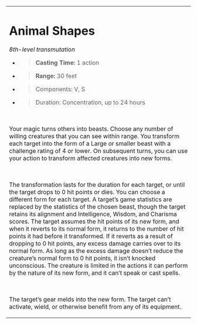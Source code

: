 
<table><tbody><tr class="odd"><td><h1 id="animal-shapes"><strong>Animal Shapes</strong></h1><p><em>8th-level transmutation</em></p><ul><li><blockquote><p><strong>Casting Time:</strong> 1 action</p></blockquote></li><li><blockquote><p><strong>Range:</strong> 30 feet</p></blockquote></li><li><blockquote><p>Components: V, S</p></blockquote></li><li><blockquote><p>Duration: Concentration, up to 24 hours</p></blockquote></li></ul><p> </p><p>Your magic turns others into beasts. Choose any number of willing creatures that you can see within range. You transform each target into the form of a Large or smaller beast with a challenge rating of 4 or lower. On subsequent turns, you can use your action to transform affected creatures into new forms.</p><p> </p><p>The transformation lasts for the duration for each target, or until the target drops to 0 hit points or dies. You can choose a different form for each target. A target’s game statistics are replaced by the statistics of the chosen beast, though the target retains its alignment and Intelligence, Wisdom, and Charisma scores. The target assumes the hit points of its new form, and when it reverts to its normal form, it returns to the number of hit points it had before it transformed. If it reverts as a result of dropping to 0 hit points, any excess damage carries over to its normal form. As long as the excess damage doesn’t reduce the creature’s normal form to 0 hit points, it isn’t knocked unconscious. The creature is limited in the actions it can perform by the nature of its new form, and it can’t speak or cast spells.</p><p> </p><p>The target’s gear melds into the new form. The target can’t activate, wield, or otherwise benefit from any of its equipment.</p></td></tr></tbody></table>